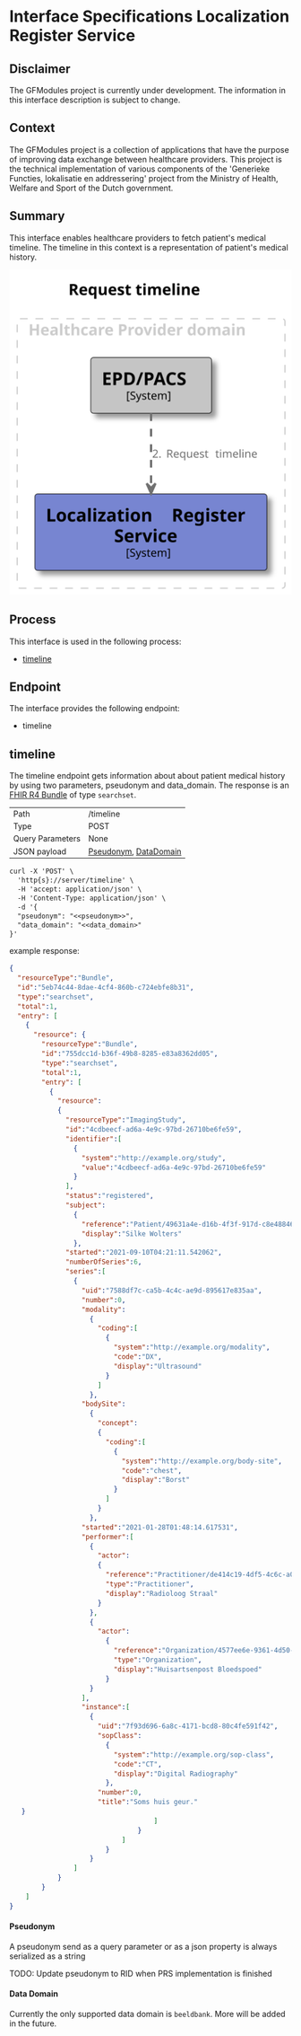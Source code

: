 
# Interface Specifications Localization Register Service

## Disclaimer

The GFModules project is currently under development. The information in this interface description is
subject to change.

## Context

The GFModules project is a collection of applications that have the purpose of improving
data exchange between healthcare providers. This project is the technical implementation of
various components of the 'Generieke Functies, lokalisatie en addressering' project from the
Ministry of Health, Welfare and Sport of the Dutch government.

## Summary

This interface enables healthcare providers to fetch patient's medical timeline. The timeline in this context is a representation of patient's medical history.

![request-timeline](../images/structurizr-RequestTimelineProcess.svg)

## Process

This interface is used in the following process:

- [timeline](https://github.com/minvws/gfmodules-coordination-private/blob/main/docs/processes/timeline.md)

## Endpoint

The interface provides the following endpoint:

- timeline

## timeline

The timeline endpoint gets information about about patient medical history by using two parameters, pseudonym and data_domain. The response is an [FHIR R4 Bundle](https://www.hl7.org/fhir/r4/bundle.html) of type `searchset`.

|  |                                                     |
|---|-----------------------------------------------------|
| Path | /timeline                                           |
| Type | POST                                                |
| Query Parameters | None                                                |
| JSON payload | [Pseudonym](#pseudonym), [DataDomain](#data-domain) |

```curl
curl -X 'POST' \
  'http{s}://server/timeline' \
  -H 'accept: application/json' \
  -H 'Content-Type: application/json' \
  -d '{
  "pseudonym": "<<pseudonym>>",
  "data_domain": "<<data_domain>"
}'
```

example response:

```JSON
{
  "resourceType":"Bundle",
  "id":"5eb74c44-8dae-4cf4-860b-c724ebfe8b31",
  "type":"searchset",
  "total":1,
  "entry": [
    {
      "resource": {
        "resourceType":"Bundle",
        "id":"755dcc1d-b36f-49b8-8285-e83a8362dd05",
        "type":"searchset",
        "total":1,
        "entry": [
          {
            "resource":
            {
              "resourceType":"ImagingStudy",
              "id":"4cdbeecf-ad6a-4e9c-97bd-26710be6fe59",
              "identifier":[
                {
                  "system":"http://example.org/study",
                  "value":"4cdbeecf-ad6a-4e9c-97bd-26710be6fe59"
                }
              ],
              "status":"registered",
              "subject":
                {
                  "reference":"Patient/49631a4e-d16b-4f3f-917d-c8e48846226d",
                  "display":"Silke Wolters"
                },
              "started":"2021-09-10T04:21:11.542062",
              "numberOfSeries":6,
              "series":[
                {
                  "uid":"7588df7c-ca5b-4c4c-ae9d-895617e835aa",
                  "number":0,
                  "modality":
                    {
                      "coding":[
                        {
                          "system":"http://example.org/modality",
                          "code":"DX",
                          "display":"Ultrasound"
                        }
                      ]
                    },
                  "bodySite":
                    {
                      "concept":
                      {
                        "coding":[
                          {
                            "system":"http://example.org/body-site",
                            "code":"chest",
                            "display":"Borst"
                          }
                        ]
                      }
                    },
                  "started":"2021-01-28T01:48:14.617531",
                  "performer":[
                    {
                      "actor":
                      {
                        "reference":"Practitioner/de414c19-4df5-4c6c-a010-06915a516084",
                        "type":"Practitioner",
                        "display":"Radioloog Straal"
                      }
                    },
                    {
                      "actor":
                        {
                          "reference":"Organization/4577ee6e-9361-4d50-8d9f-5ddfd12aea2d",
                          "type":"Organization",
                          "display":"Huisartsenpost Bloedspoed"
                        }
                    }
                  ],
                  "instance":[
                    {
                      "uid":"7f93d696-6a8c-4171-bcd8-80c4fe591f42",
                      "sopClass":
                        {
                          "system":"http://example.org/sop-class",
                          "code":"CT",
                          "display":"Digital Radiography"
                        },
                      "number":0,
                      "title":"Soms huis geur."
   }
                                    ]
                                }
                            ]
                        }
                    }
                ]
            }
        }
    ]
}
```

#### Pseudonym

A pseudonym send as a query parameter or as a json property is always serialized as a string

TODO: Update pseudonym to RID when PRS implementation is finished

#### Data Domain

Currently the only supported data domain is `beeldbank`. More will be added in the future.
